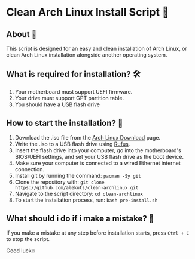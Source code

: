 # Clean Arch Linux Install Script 🚀

## About 📖
This script is designed for an easy and clean installation of Arch Linux, or clean Arch Linux installation alongside another operating system.

## What is required for installation? 🛠️

1. Your motherboard must support UEFI firmware.
2. Your drive must support GPT partition table.
3. You should have a USB flash drive

## How to start the installation? 🤔

1. Download the .iso file from the [Arch Linux Download](https://archlinux.org/download/) page.
2. Write the .iso to a USB flash drive using [Rufus](https://rufus.ie/).
3. Insert the flash drive into your computer, go into the motherboard's BIOS/UEFI settings, and set your USB flash drive as the boot device.
4. Make sure your computer is connected to a wired Ethernet internet connection.
5. Install git by running the command: ```pacman -Sy git```
6. Clone the repository with: ```git clone https://github.com/alekuts/clean-archlinux.git```
7. Navigate to the script directory: ```cd clean-archlinux```
8. To start the installation process, run: ```bash pre-install.sh```

## What should i do if i make a mistake? 🚩

If you make a mistake at any step before installation starts, press ```Ctrl + C``` to stop the script.

Good luck🔥

